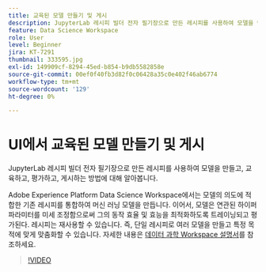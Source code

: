 ```yaml
---
title: 교육된 모델 만들기 및 게시
description: JupyterLab 레시피 빌더 전자 필기장으로 만든 레시피를 사용하여 모델을 만들고, 교육하고, 평가하고, 게시하는 방법에 대해 알아봅니다.
feature: Data Science Workspace
role: User
level: Beginner
jira: KT-7291
thumbnail: 333595.jpg
exl-id: 149909cf-8294-45ed-b854-b9db5582858e
source-git-commit: 00ef0f40fb3d82f0c06428a35c0e402f46ab6774
workflow-type: tm+mt
source-wordcount: '129'
ht-degree: 0%

---
```


# UI에서 교육된 모델 만들기 및 게시

JupyterLab 레시피 빌더 전자 필기장으로 만든 레시피를 사용하여 모델을 만들고, 교육하고, 평가하고, 게시하는 방법에 대해 알아봅니다.

Adobe Experience Platform Data Science Workspace에서는 모델의 의도에 적합한 기존 레시피를 통합하여 머신 러닝 모델을 만듭니다. 이어서, 모델은 연관된 하이퍼파라미터를 미세 조정함으로써 그의 동작 효율 및 효능을 최적화하도록 트레이닝되고 평가된다. 레시피는 재사용할 수 있습니다. 즉, 단일 레시피로 여러 모델을 만들고 특정 목적에 맞게 맞춤화할 수 있습니다. 자세한 내용은 [데이터 과학 Workspace 설명서](https://experienceleague.adobe.com/docs/experience-platform/data-science-workspace/home.html)를 참조하세요.

>[!VIDEO](https://video.tv.adobe.com/v/333595)

